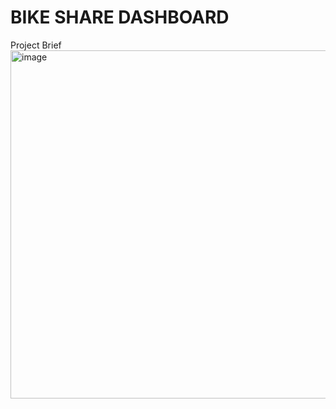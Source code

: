 # BIKE SHARE DASHBOARD
Project Brief
<img width="557" alt="image" src="https://github.com/user-attachments/assets/58113ba9-ae9b-43ca-bbe3-7897639bb61e" />
